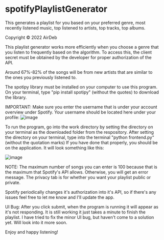 # spotifyPlaylistGenerator
This generates a playlist for you based on your preferred genre, most recently listened music, top listened to artists, top tracks, top albums. 


Copyright © 2022 AirDeb

This playlist generator works more efficiently when you choose a genre that you listen to frequently based on the algorithm. 
To access this, the client secret must be obtained by the developer for proper authorization of the API.

Around 67%-82% of the songs will be from new artists that are similar to the ones you previously listened to.

The spotipy library must be installed on your computer to use this program.
On your terminal, type "pip install spotipy" (without the quotes) to download the library.


IMPORTANT: Make sure you enter the username that is under your account overview under Spotify. Your username should be located here under your profile:
![image](https://user-images.githubusercontent.com/97564205/171031982-5efb53e6-6e93-480d-aa7a-54b6b839c81a.png)



To run the program, go into the work directory by setting the directory on your terminal as the downloaded folder from the respository.
After setting the directory on your terminal, type into the terminal "python frontend.py" (without the quotation marks)
If you have done that properly, you should be on the application. It will look something like this:

![image](https://user-images.githubusercontent.com/97564205/171032519-267f7d62-1a61-41f5-998d-ce55b52f8918.png)

NOTE: The maximum number of songs you can enter is 100 because that is the maximum that Spotify's API allows. Otherwise, you will get an error message.
The privacy tab is for whether you want your playlist public or private.

Spotify periodically changes it's authorization into it's API, so if there's any issues feel free to let me know and I'll update the app. 

UI Bug: After you click submit, when the program is running it will appear as it's not responding. It is still working it just takes a minute to finish the playlist. I have tried to fix the minor UI bug, but haven't come to a solution yet. Will look into it more soon.

Enjoy and happy listening!
